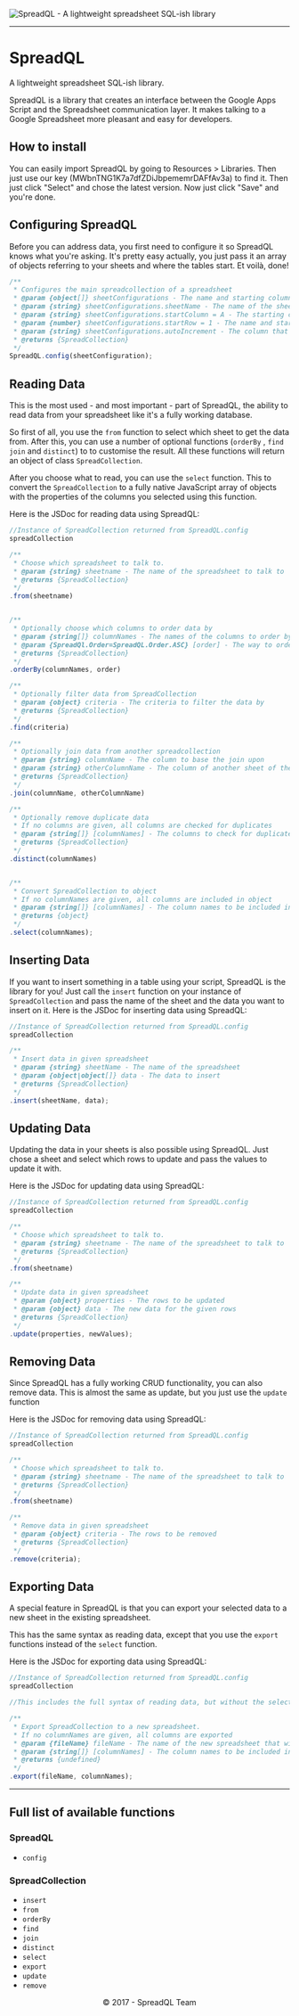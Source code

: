 ![SpreadQL - A lightweight spreadsheet SQL-ish library](https://i.imgur.com/oYz5qhe.png)

---

# SpreadQL
A lightweight spreadsheet SQL-ish library.

SpreadQL is a library that creates an interface between the Google Apps Script and the Spreadsheet communication layer. It makes talking to a Google Spreadsheet more pleasant and easy for developers.

## How to install
You can easily import SpreadQL by going to Resources > Libraries. Then just use our key (MWbnTNG1K7a7dfZDiJbpememrDAFfAv3a) to find it. Then just click "Select" and chose the latest version. Now just click "Save" and you're done.

## Configuring SpreadQL
Before you can address data, you first need to configure it so SpreadQL knows what you're asking. It's pretty easy actually, you just pass it an array of objects referring to your sheets and where the tables start. Et voilà, done!

````javascript
/**
 * Configures the main spreadcollection of a spreadsheet
 * @param {object[]} sheetConfigurations - The name and starting column and row from the spreadsheets you want to use.
 * @param {string} sheetConfigurations.sheetName - The name of the sheet you want to use.
 * @param {string} sheetConfigurations.startColumn = A - The starting column of the table on given sheet.
 * @param {number} sheetConfigurations.startRow = 1 - The name and starting column and row from the spreadsheets you want to use.
 * @param {string} sheetConfigurations.autoIncrement - The column that will be incremented when inserting data.
 * @returns {SpreadCollection}
 */
SpreadQL.config(sheetConfiguration);
````


## Reading Data
This is the most used - and most important - part of SpreadQL, the ability to read data from your spreadsheet like it's a fully working database.

So first of all, you use the ````from```` function to select which sheet to get the data from. After this, you can use a number of optional functions (````orderBy```` , ````find```` ````join```` and ````distinct````) to to customise the result. All these functions will return an object of class ````SpreadCollection````.

After you choose what to read, you can use the ````select```` function. This to convert the ````SpreadCollection```` to a fully native JavaScript array of objects with the properties of the columns you selected using this function.

Here is the JSDoc for reading data using SpreadQL:

````javascript
//Instance of SpreadCollection returned from SpreadQL.config
spreadCollection

/**
 * Choose which spreadsheet to talk to.
 * @param {string} sheetname - The name of the spreadsheet to talk to
 * @returns {SpreadCollection}
 */
.from(sheetname)


/**
 * Optionally choose which columns to order data by
 * @param {string[]} columnNames - The names of the columns to order by
 * @param {SpreadQl.Order=SpreadQL.Order.ASC} [order] - The way to order
 * @returns {SpreadCollection}
 */
.orderBy(columnNames, order)

/**
 * Optionally filter data from SpreadCollection
 * @param {object} criteria - The criteria to filter the data by
 * @returns {SpreadCollection}
 */
.find(criteria)

/**
 * Optionally join data from another spreadcollection
 * @param {string} columnName - The column to base the join upon
 * @param {string} otherColumnName - The column of another sheet of the same spreadsheet to join with. "sheetName.ColumnName" syntax is required.
 * @returns {SpreadCollection}
 */
.join(columnName, otherColumnName)

/**
 * Optionally remove duplicate data
 * If no columns are given, all columns are checked for duplicates
 * @param {string[]} [columnNames] - The columns to check for duplicates
 * @returns {SpreadCollection}
 */
.distinct(columnNames)


/**
 * Convert SpreadCollection to object
 * If no columnNames are given, all columns are included in object
 * @param {string[]} [columnNames] - The column names to be included in object
 * @returns {object}
 */
.select(columnNames);
````


## Inserting Data
If you want to insert something in a table using your script, SpreadQL is the library for you! Just call the ````insert```` function on your instance of ````SpreadCollection```` and pass the name of the sheet and the data you want to insert on it.
Here is the JSDoc for inserting data using SpreadQL:

````javascript
//Instance of SpreadCollection returned from SpreadQL.config
spreadCollection

/**
 * Insert data in given spreadsheet
 * @param {string} sheetName - The name of the spreadsheet
 * @param {object|object[]} data - The data to insert
 * @returns {SpreadCollection}
 */
.insert(sheetName, data);
````


## Updating Data
Updating the data in your sheets is also possible using SpreadQL. Just chose a sheet and select which rows to update and pass the values to update it with.

Here is the JSDoc for updating data using SpreadQL:

````javascript
//Instance of SpreadCollection returned from SpreadQL.config
spreadCollection

/**
 * Choose which spreadsheet to talk to.
 * @param {string} sheetname - The name of the spreadsheet to talk to
 * @returns {SpreadCollection}
 */
.from(sheetname)

/**
 * Update data in given spreadsheet
 * @param {object} properties - The rows to be updated
 * @param {object} data - The new data for the given rows
 * @returns {SpreadCollection}
 */
.update(properties, newValues);
````


## Removing Data
Since SpreadQL has a fully working CRUD functionality, you can also remove data. This is almost the same as update, but you just use the ````update```` function

Here is the JSDoc for removing data using SpreadQL:

````javascript
//Instance of SpreadCollection returned from SpreadQL.config
spreadCollection

/**
 * Choose which spreadsheet to talk to.
 * @param {string} sheetname - The name of the spreadsheet to talk to
 * @returns {SpreadCollection}
 */
.from(sheetname)

/**
 * Remove data in given spreadsheet
 * @param {object} criteria - The rows to be removed
 * @returns {SpreadCollection}
 */
.remove(criteria);
````


## Exporting Data
A special feature in SpreadQL is that you can export your selected data to a new sheet in the existing spreadsheet.

This has the same syntax as reading data, except that you use the ````export```` functions instead of the ````select```` function.

Here is the JSDoc for exporting data using SpreadQL:

````javascript
//Instance of SpreadCollection returned from SpreadQL.config
spreadCollection

//This includes the full syntax of reading data, but without the select function.

/**
 * Export SpreadCollection to a new spreadsheet.
 * If no columnNames are given, all columns are exported
 * @param {fileName} fileName - The name of the new spreadsheet that will be generated
 * @param {string[]} [columnNames] - The column names to be included in the new spreadsheet
 * @returns {undefined}
 */
.export(fileName, columnNames);
````

---

## Full list of available functions
### SpreadQL
- ````config````

### SpreadCollection
- ````insert````
- ````from````
- ````orderBy````
- ````find````
- ````join````
- ````distinct````
- ````select````
- ````export````
- ````update````
- ````remove````

<sup><center>© 2017 - SpreadQL Team </center></sup>
